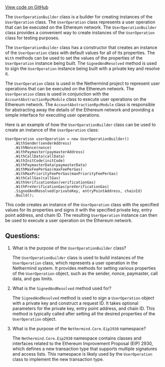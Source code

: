 [View code on GitHub](https://github.com/NethermindEth/nethermind/src/Nethermind/Nethermind.AccountAbstraction.Test/UserOperationBuilder.cs)

The `UserOperationBuilder` class is a builder for creating instances of the `UserOperation` class. The `UserOperation` class represents a user operation that can be executed on the Ethereum network. The `UserOperationBuilder` class provides a convenient way to create instances of the `UserOperation` class for testing purposes.

The `UserOperationBuilder` class has a constructor that creates an instance of the `UserOperation` class with default values for all of its properties. The `With` methods can be used to set the values of the properties of the `UserOperation` instance being built. The `SignedAndResolved` method is used to sign the `UserOperation` instance being built with a private key and resolve it.

The `UserOperation` class is used in the Nethermind project to represent user operations that can be executed on the Ethereum network. The `UserOperation` class is used in conjunction with the `AccountAbstractionRpcModule` class to execute user operations on the Ethereum network. The `AccountAbstractionRpcModule` class is responsible for abstracting away the details of the Ethereum network and providing a simple interface for executing user operations.

Here is an example of how the `UserOperationBuilder` class can be used to create an instance of the `UserOperation` class:

```
UserOperation userOperation = new UserOperationBuilder()
    .WithSender(senderAddress)
    .WithNonce(nonce)
    .WithPaymaster(paymasterAddress)
    .WithCallData(callData)
    .WithInitCode(initCode)
    .WithPaymasterData(paymasterData)
    .WithMaxFeePerGas(maxFeePerGas)
    .WithMaxPriorityFeePerGas(maxPriorityFeePerGas)
    .WithCallGas(callGas)
    .WithVerificationGas(verificationGas)
    .WithPreVerificationGas(preVerificationGas)
    .SignedAndResolved(privateKey, entryPointAddress, chainId)
    .Build();
```

This code creates an instance of the `UserOperation` class with the specified values for its properties and signs it with the specified private key, entry point address, and chain ID. The resulting `UserOperation` instance can then be used to execute a user operation on the Ethereum network.
## Questions: 
 1. What is the purpose of the `UserOperationBuilder` class?
    
    The `UserOperationBuilder` class is used to build instances of the `UserOperation` class, which represents a user operation in the Nethermind system. It provides methods for setting various properties of the `UserOperation` object, such as the sender, nonce, paymaster, call data, and gas limits.

2. What is the `SignedAndResolved` method used for?
    
    The `SignedAndResolved` method is used to sign a `UserOperation` object with a private key and construct a request ID. It takes optional parameters for the private key, entry point address, and chain ID. This method is typically called after setting all the desired properties of the `UserOperation` object.

3. What is the purpose of the `Nethermind.Core.Eip2930` namespace?
    
    The `Nethermind.Core.Eip2930` namespace contains classes and interfaces related to the Ethereum Improvement Proposal (EIP) 2930, which defines a new transaction type that supports multiple signatures and access lists. This namespace is likely used by the `UserOperation` class to implement the new transaction type.